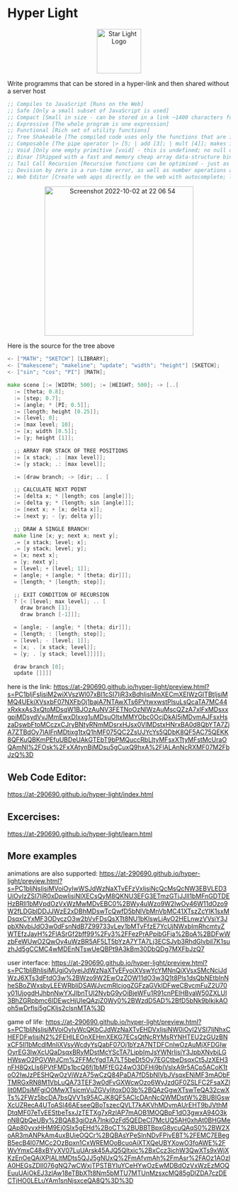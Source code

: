 # Hyper Light

<p align="center">
<img  width="100" alt="Star Light Logo" src="https://user-images.githubusercontent.com/88512646/196250251-23ac72d1-e355-4d00-a714-7af7ac769586.svg" />
</p>

Write programms that can be stored in a hyper-link and then shared without a server host

```lisp
;; Compiles to JavaScript [Runs on the Web]
;; Safe [Only a small subset of JavaScript is used]
;; Compact [Small in size - can be stored in a link ~1400 characters for Game of Life implementation]
;; Expressive [The whole program is one expression]
;; Functional [Rich set of utility functions]
;; Tree Shakeable [The compiled code uses only the functions that are imported]
;; Composable [The pipe operator |> [5; | add [3]; | mult [4]]; makes it easy to compose functions]
;; Void [Only one empty primitive [void] - this is undefined; no null or NaN]
;; Binar [Shipped with a fast and memory cheap array data-structure binary array O[1] operations]
;; Tail Call Recursion [Recursive functions can be optimised - just as fast as loops]
;; Devision by zero is a run-time error, as well as number operations are validated
;; Web Editor [Create web apps directly on the web with autocomplete; logger; live preview on the side]
```

<p align="center">
<img width="336" alt="Screenshot 2022-10-02 at 22 06 54" src="https://user-images.githubusercontent.com/88512646/193471696-c2594bf6-085a-4b21-921f-06bb4f5fa0fe.png" />
</p>
Here is the source for the tree above

```go
<- ["MATH"; "SKETCH"] [LIBRARY];
<- ["makescene"; "makeline"; "update"; "width"; "height"] [SKETCH];
<- ["sin"; "cos"; "PI"] [MATH];

make scene [:= [WIDTH; 500]; := [HEIGHT; 500]; -> [..[
  := [theta; 0.8];
  := [step; 0.7];
  := [angle; * [PI; 0.5]];
  := [length; height [0.25]];
  := [level; 0];
  := [max level; 10];
  := [x; width [0.5]];
  := [y; height [1]];

  ;; ARRAY FOR STACK OF TREE POSITIONS
  := [x stack; .: [max level]];
  := [y stack; .: [max level]];

  := [draw branch; -> [dir; .. [

  ;; CALCULATE NEXT POINT
  := [delta x; * [length; cos [angle]]];
  := [delta y; * [length; sin [angle]]];
  := [next x; + [x; delta x]];
  := [next y; - [y; delta y]];

  ;; DRAW A SINGLE BRANCH!
  make line [x; y; next x; next y];
  .= [x stack; level; x];
  .= [y stack; level; y];
  = [x; next x];
  = [y; next y];
  = [level; + [level; 1]];
  = [angle; + [angle; * [theta; dir]]];
  = [length; * [length; step]];

  ;; EXIT CONDITION OF RECURSION
  ? [< [level; max level]; .. [
    draw branch [1];
    draw branch [-1]]];

  = [angle; - [angle; * [theta; dir]]];
  = [length; : [length; step]];
  = [level; - [level; 1]];
  = [x; . [x stack; level]];
  = [y; . [y stack; level]]]]];

  draw branch [0];
  update []]]]

```

here is the link:
https://at-290690.github.io/hyper-light/preview.html?s=PC1bIjFsIjsiM2wiXVszWl07xBI1cSI7IjR3xBdhIjsiMnXECmXEIWzGITBtIjsiMMQ4UEkiXVsxbF07NXFbOj1bajA7NTAwXTs6PVtwxwstPlsuLsQcaTA7MC44xRxkxAs3xQtoMDsqW1BJOzAuNV3FETNoOzNlWzAuMscQZzA7xlFxMDsxxgpiMDsydVvJMmEwxDIxxg1uMDsuOltxMMYObc0OcjDkAI5jMDvmAJFsxHszaDswbFtoMCczxCJryBNtyRNmMDsrxHJsx0VlMDstxHNrxBA0d8QbYTA7ZjA7ZTBdOy7lAIFnMDtixg1txQ1hMF075QC2ZsUJYcYs5QDbK8QF5AC75QEKK8QFKuQBKmPEfuUBDeUAkGTEbT9bPMQuccRbLltyMFsxXTtyMFstMcUraOQAmNI%2FOsk%2FxXAtynBiMDsu5gCuxQ9hxA%2FlALAnNcRXMF07M2FbJzQ%3D

## Web Code Editor:

https://at-290690.github.io/hyper-light/index.html

## Excercises:

https://at-290690.github.io/hyper-light/learn.html

## More examples

animations are also supported:
https://at-290690.github.io/hyper-light/preview.html?s=PC1bIjNsIjsiMVoiOyIwWSJdWzNaXTvEFzVxIjsiNcQcMsQcNW3EBVLED3UiOyIzZSI7IjR0xDpwIjsiNlXECsQyM8QKNU3EFG3ETmzGTjJJIl1bMFnGDTDEHzBRIl1bMVpdOzVxWzMwMDvEBC0%2BWy4uWzo9W2IwOy46W11dOzo9W2fLDGbIDDJJWzE2xDBhMDswTcQwfD5bNlVbMnVbMC41XTszZcYIK1sxMDsqxCYxMF3ODyczO3w2bVvFDsQsXTt8NU1bKlswLjAyO2HELnwzVVsiY3JpbXNvbiJdO3w0dFsnNdB7Z99733vLey1bMTvFfzE7YcUjNWxbImRhcmtyZWTEfzJayH%2FlASrGf2bff99%2Fy3%2FFezPrAPpibGFja%2BoA%2BDFwWzbFeWUwO2QwOy4uWzBR5AF5LT5bYzA7YTA7Lj3ECSJyb3RhdGlvbiI7K1suzhJd5gCCMC4wMDEnNTswUeQBPt9A3kBm30DbQDg7MXFbJzQ7

user interface:
https://at-290690.github.io/hyper-light/preview.html?s=PC1bIjBhIjsiMUgiOyIyeiJdWzNaXTvEFyoiXVswYcYMNnQiXVsxSMcNciJdWzJ6XTs3dFtdO3w%2BWzo9W2EwOzZOW11dO3w3Q1t8Pls1dsQbNEtbInNheSBoZWxsbyLEEWRbIiDSAWJvcmRlcjogZGFzaGVkIDFweCBvcmFuZ2U70y01UjogdHJhbnNwYXJlbnTUI2NvbG9yOiBjeWFu1R91cnPEIHBvaW50ZXLUI3BhZGRpbmc6IDEwcHjUIeQAzjZ0Wy0%2BWzdD5AD%2BfD5bNk9bIkjkAOoh5wDrflsi5gCKIjs2clsnMTA%3D

game of life:
https://at-290690.github.io/hyper-light/preview.html?s=PC1bIjNsIjsiMVoiOyIyWcQKbCJdWzNaXTvEHDVxIjsiNW0iOyI2VSI7IjNhxCHEFDFwIjsiN2%2FEHlLEOnXEHmXEKG7ECsQtNcRYMsRYNHTEU2zGUzBNxCF5Il1bMcdlMnIiXVsyWcdyYsQabF07Oj1bYzA7NTDFCnIwOzAuMjXFDGIwOyrEG3IwXcUQaDsqxBRyMDstMcYScTA7LjpbImJsYWNrIjsiY3JpbXNvbiLGHWswO2PGVWrJCm%2FFMcYgdTA7LT5beDt5Oy7EGCtbeDsqxCt5JzXEH3nFH8QxLls6PVtFMDs1bcQ6fj1bMFfEG24wO3DFHj9bIVslxA9r5ACp5ACoK1toO2IwJzPESHQwOzViWzA75wCzQ84PaDA7fD5bNlVbJVsqxENiMF3mAObFTMRGxRN8M1VbLuQA73TEF3w0dFvGXWcwOzo6WyJzdGF0ZSLFC2FsaXZlIjt0MDsiMFgiO0MwXTsicmVuZGVyIjtoxD03b%2BQAzGgwXTswTeQA32cwXTs%2FWz5bcDA7bsQVV1s95ACJK8QF5AClcDAnNcQWMDstW%2BUBIGswXcUZRecA4UToASl46AEseeQBoTszecQVLT7kAKVhMDvmAUrEHT9bJVthMDtqMF07eTvEEStbeTsxJzTETXg7xRzlAP7mAOB1MOQBpF1dO3gwxA94O3knN8QbQeUBy%2BQA83giOzA7InkiOzFd5QEDeCI7McUQ5AH0xhAt0BHGMeQAp80yyxHHM9Ej0SIx5gEHd%2BoCT%2BUBBTBpxG8ycuQAqS0%2BW2XoAR3mANPkAm4uxBUieOQCr%2BQBAsYPeSInNDvFPivEBT%2FEMC7EBegB5ecB4l07MCc2OzBpxn1CxWREMOoBcuoAiXTXQeUBYXowO3foAWE%2FWyYmxC48xBYyXV07LuUArsk45AJQ5QItxic%2BxCcz3ichW3QwXTs9xWjXKzEnOeQAiXPlALltMDts5QJJ5gNUxQ%2FmAfvmAh%2FmAsr%2FAOz1AOzlA0HEGsZDIl076gNQ7wCWxjTPSTBYIuYCeHYwOzEwMDBdOzVxWzEzMOQEuuUAiOkEJ3zlAw18eTBbXTt8Nm5bMTU7MTUnMzsxcMQ85gDlZDA7czDECTjHO0LELuYAm1snNjsxceQA8Q%3D%3D
